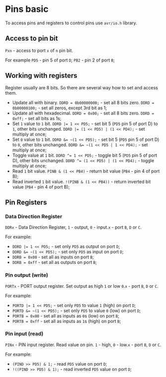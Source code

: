 # Pins basic
To access pins and registers to control pins use `avr/io.h` library.

## Access to pin bit
`Pxn` - access to port `x` of  `n` pin bit.

For example
`PD5` - pin 5 of port `D`;
`PB2` - pin 2 of port `B`;

## Working with registers
Register usually are 8 bits. So there are several way how to set and access them.

- Update all with binary. `DDRD = 0b00000000;` - set all 8 bits zero. `DDRD = 0b00000100;` - set all zeros, except 3rd bit as 1;
- Update all with hexadecimal. `DDRD = 0x00;` - set all 8 bits zero. `DDRD = 0xff;` - set all bits as 1s;
- Set `1` value to `1` bit. `DDRD |= 1 << PD5;` - set bit 5 (`PD5` pin 5 of port D) to `1`, other bits unchanged. `DDRD |= (1 << PD5) | (1 << PD4);` - set multiply at once;
- Set `0` value to `1` bit. `DDRD &= ~(1 << PD5);` - set bit 5 (`PD5` pin 5 of port D) to `0`, other bits unchanged. `DDRD &= ~(1 << PD5 | 1 << PD4);` - set multiply at once;
- Toggle value at `1` bit. `DDRD ^= 1 << PD5;` - toggle bit 5 (`PD5` pin 5 of port D), other bits unchanged. `DDRD ^= (1 << PD5) | (1 << PD4);` - toggle multiply at once;
- Read `1` bit value. `PINB & (1 << PB4)` - return bit value (`PB4` - pin 4 of port B);
- Read inverted `1` bit value. `!(PINB & (1 << PB4))` - return inverted bit value (`PB4` - pin 4 of port B);

## Pin Registers

### Data Direction Register
`DDRx` - Data Direction Register, `1` - output, `0` - input.`x` - port `B`, `D` or `C`.

For example:
- `DDRD |= 1 << PD5;` - set only `PD5` as output on port `D`;
- `DDRD &= ~(1 << PD5);` - set only `PD5` as input on port `D`;
- `DDRB = 0x00` - set all as inputs on port `B`;
- `DDRB = 0xff` - set all as outputs on port `B`;
 
### Pin output (write)
`PORTx` - PORT output register. Set output as high `1` or low `0`.`x` - port `B`, `D` or `C`.

For example:
- `PORTD |= 1 << PD5;` - set only `PD5` to value `1` (high) on port `D`;
- `PORTD &= ~(1 << PD5);` - set only `PD5` to value `0` (low) on port `D`;
- `PORTB = 0x00` - set all as inputs as `0`s (low) on port `B`;
- `PORTB = 0xff` - set all as inputs as `1`s (high) on port `B`;


### Pin input (read)
`PINx` - PIN input register. Read value on pin. `1` - high, `0` - low.`x` - port `B`, `D` or `C`.

For example:
- `(PIND >> PD5) & 1;` - read `PD5` value on port `D`;
- `!((PIND >> PD5) & 1);` - read inverted `PD5` value on port `D`;